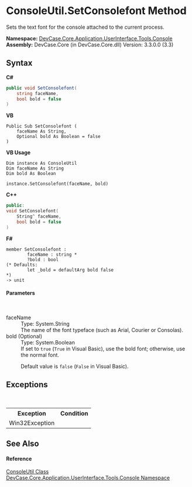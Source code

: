 # ConsoleUtil.SetConsolefont Method 
 

Sets the text font for the console attached to the current process.

**Namespace:**&nbsp;<a href="N_DevCase_Core_Application_UserInterface_Tools_Console">DevCase.Core.Application.UserInterface.Tools.Console</a><br />**Assembly:**&nbsp;DevCase.Core (in DevCase.Core.dll) Version: 3.3.0.0 (3.3)

## Syntax

**C#**<br />
``` C#
public void SetConsolefont(
	string faceName,
	bool bold = false
)
```

**VB**<br />
``` VB
Public Sub SetConsolefont ( 
	faceName As String,
	Optional bold As Boolean = false
)
```

**VB Usage**<br />
``` VB Usage
Dim instance As ConsoleUtil
Dim faceName As String
Dim bold As Boolean

instance.SetConsolefont(faceName, bold)
```

**C++**<br />
``` C++
public:
void SetConsolefont(
	String^ faceName, 
	bool bold = false
)
```

**F#**<br />
``` F#
member SetConsolefont : 
        faceName : string * 
        ?bold : bool 
(* Defaults:
        let _bold = defaultArg bold false
*)
-> unit 

```


#### Parameters
&nbsp;<dl><dt>faceName</dt><dd>Type: System.String<br />The name of the font typeface (such as Arial, Courier or Consolas).</dd><dt>bold (Optional)</dt><dd>Type: System.Boolean<br />If set to `true` (`True` in Visual Basic), use the bold font; otherwise, use the normal font. 

 Default value is `false` (`False` in Visual Basic).</dd></dl>

## Exceptions
&nbsp;<table><tr><th>Exception</th><th>Condition</th></tr><tr><td>Win32Exception</td><td /></tr></table>

## See Also


#### Reference
<a href="T_DevCase_Core_Application_UserInterface_Tools_Console_ConsoleUtil">ConsoleUtil Class</a><br /><a href="N_DevCase_Core_Application_UserInterface_Tools_Console">DevCase.Core.Application.UserInterface.Tools.Console Namespace</a><br />